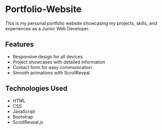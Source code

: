 # Portfolio-Website

This is my personal portfolio website showcasing my projects, skills, and experiences as a Junior Web Developer.

## Features

- Responsive design for all devices
- Project showcases with detailed information
- Contact form for easy communication
- Smooth animations with ScrollReveal

## Technologies Used

- HTML
- CSS
- JavaScript
- Bootstrap
- ScrollReveal.js
